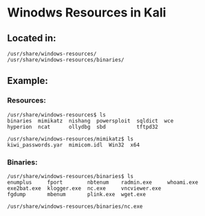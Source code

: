 # Winodws Resources in Kali
## Located in:
```
/usr/share/windows-resources/
/usr/share/windows-resources/binaries/
```

## Example: 
### Resources:
```
/usr/share/windows-resources$ ls
binaries  mimikatz  nishang  powersploit  sqldict  wce
hyperion  ncat      ollydbg  sbd          tftpd32
```
```
/usr/share/windows-resources/mimikatz$ ls
kiwi_passwords.yar  mimicom.idl  Win32  x64
```

### Binaries:
```
/usr/share/windows-resources/binaries$ ls
enumplus     fport        nbtenum    radmin.exe     whoami.exe
exe2bat.exe  klogger.exe  nc.exe     vncviewer.exe
fgdump       mbenum       plink.exe  wget.exe
```
```
/usr/share/windows-resources/binaries/nc.exe
```
